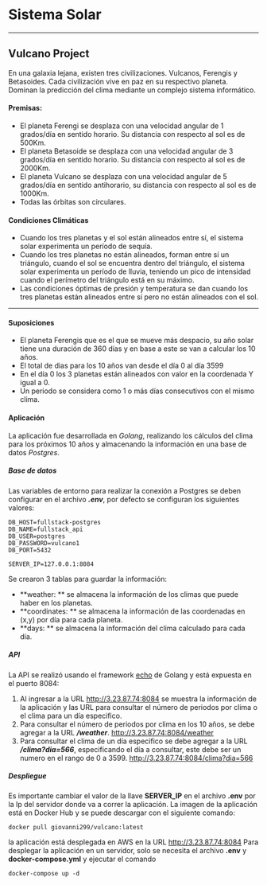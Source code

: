 # Sistema Solar

------------

## Vulcano Project
En una galaxia lejana, existen tres civilizaciones. Vulcanos, Ferengis y Betasoides. Cada civilización vive en paz en su respectivo planeta. Dominan la predicción del clima mediante un complejo sistema informático.

#### Premisas:
* El planeta Ferengi se desplaza con una velocidad angular de 1 grados/día en sentido horario. Su distancia con respecto al sol es de 500Km.
* El planeta Betasoide se desplaza con una velocidad angular de 3 grados/día en sentido horario. Su distancia con respecto al sol es de 2000Km.
* El planeta Vulcano se desplaza con una velocidad angular de 5 grados/día en sentido anti­horario, su distancia con respecto al sol es de 1000Km.
* Todas las órbitas son circulares.

#### Condiciones Climáticas
* Cuando los tres planetas y el sol están alineados entre sí, el sistema solar experimenta un período de sequía.
* Cuando los tres planetas no están alineados, forman entre sí un triángulo, cuando el sol se encuentra dentro del triángulo, el sistema solar experimenta un período de lluvia, teniendo un pico de intensidad cuando el perímetro del triángulo está en su máximo.
* Las condiciones óptimas de presión y temperatura se dan cuando los tres planetas están alineados entre sí pero no están alineados con el sol.

------------

#### Suposiciones
* El planeta Ferengis que es el que se mueve más despacio, su año solar tiene una duración de 360 días y en base a este se van a calcular los 10 años.
* El total de dias para los 10 años van desde el día 0 al día 3599
* En el día 0 los 3 planetas están alineados con valor en la coordenada Y igual a 0.
* Un periodo se considera como 1 o más días consecutivos con el mismo clima.

#### Aplicación
La aplicación fue desarrollada en *Golang*, realizando los cálculos del clima para los próximos 10 años y almacenando la información en una base de datos *Postgres*.
##### Base de datos
Las variables de entorno para realizar la conexión a Postgres se deben configurar en el archivo ***.env***, por defecto se configuran los siguientes valores:
```
DB_HOST=fullstack-postgres 
DB_NAME=fullstack_api
DB_USER=postgres
DB_PASSWORD=vulcano1
DB_PORT=5432

SERVER_IP=127.0.0.1:8084
```
Se crearon 3 tablas para guardar la información:
* **weather: ** se almacena la información de los climas que puede haber en los planetas.
* **coordinates: ** se almacena la información de las coordenadas en (x,y) por día para cada planeta.
* **days: ** se almacena la información del clima calculado para cada día.

##### API
La API se realizó usando el framework [echo][1] de Golang y está expuesta en el puerto 8084:
1. Al ingresar a la URL http://3.23.87.74:8084 se muestra la información de la aplicación y las URL para consultar el número de periodos por clima o el clima para un día especifico.
2. Para consultar el número de periodos por clima en los 10 años, se debe agregar a la URL ***/weather***.
http://3.23.87.74:8084/weather
3. Para consultar el clima de un día especifico se debe agregar a la URL ***/clima?dia=566***, especificando el día a consultar, este debe ser un numero en el rango de 0 a 3599.
http://3.23.87.74:8084/clima?dia=566

##### Despliegue
Es importante cambiar el valor de la llave **SERVER_IP** en el archivo **.env** por la Ip del servidor donde va a correr la aplicación.
La imagen de la aplicación está en Docker Hub y se puede descargar con el siguiente comando:
```
docker pull giovanni299/vulcano:latest
```
la aplicación está desplegada en AWS en la URL http://3.23.87.74:8084
Para desplegar la aplicación en un servidor, solo se necesita el archivo **.env** y **docker-compose.yml** y ejecutar el comando
```
docker-compose up -d
```


[1]: https://echo.labstack.com/ "echo"
